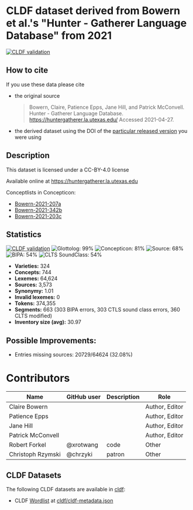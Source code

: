 # CLDF dataset derived from Bowern et al.'s "Hunter - Gatherer Language Database" from 2021

[![CLDF validation](https://github.com/lexibank/huntergatherer/workflows/CLDF-validation/badge.svg)](https://github.com/lexibank/huntergatherer/actions?query=workflow%3ACLDF-validation)

## How to cite

If you use these data please cite
- the original source
  > Bowern, Claire, Patience Epps, Jane Hill, and Patrick McConvell. Hunter - Gatherer Language Database. https://huntergatherer.la.utexas.edu/ Accessed 2021-04-27.
- the derived dataset using the DOI of the [particular released version](../../releases/) you were using

## Description


This dataset is licensed under a CC-BY-4.0 license

Available online at https://huntergatherer.la.utexas.edu


Conceptlists in Concepticon:
- [Bowern-2021-207a](https://concepticon.clld.org/contributions/Bowern-2021-207a)
- [Bowern-2021-342b](https://concepticon.clld.org/contributions/Bowern-2021-342b)
- [Bowern-2021-203c](https://concepticon.clld.org/contributions/Bowern-2021-203c)
## Statistics


[![CLDF validation](https://github.com/lexibank/huntergatherer/workflows/CLDF-validation/badge.svg)](https://github.com/lexibank/huntergatherer/actions?query=workflow%3ACLDF-validation)
![Glottolog: 99%](https://img.shields.io/badge/Glottolog-99%25-brightgreen.svg "Glottolog: 99%")
![Concepticon: 81%](https://img.shields.io/badge/Concepticon-81%25-yellowgreen.svg "Concepticon: 81%")
![Source: 68%](https://img.shields.io/badge/Source-68%25-orange.svg "Source: 68%")
![BIPA: 54%](https://img.shields.io/badge/BIPA-54%25-red.svg "BIPA: 54%")
![CLTS SoundClass: 54%](https://img.shields.io/badge/CLTS%20SoundClass-54%25-red.svg "CLTS SoundClass: 54%")

- **Varieties:** 324
- **Concepts:** 744
- **Lexemes:** 64,624
- **Sources:** 3,573
- **Synonymy:** 1.01
- **Invalid lexemes:** 0
- **Tokens:** 374,355
- **Segments:** 663 (303 BIPA errors, 303 CTLS sound class errors, 360 CLTS modified)
- **Inventory size (avg):** 30.97

## Possible Improvements:



- Entries missing sources: 20729/64624 (32.08%)

# Contributors

Name | GitHub user | Description | Role
--- | --- | --- | ---
Claire Bowern | | | Author, Editor
Patience Epps | | | Author, Editor
Jane Hill | | | Author, Editor
Patrick McConvell | | | Author, Editor
Robert Forkel | @xrotwang | code | Other
Christoph Rzymski | @chrzyki | patron | Other




## CLDF Datasets

The following CLDF datasets are available in [cldf](cldf):

- CLDF [Wordlist](https://github.com/cldf/cldf/tree/master/modules/Wordlist) at [cldf/cldf-metadata.json](cldf/cldf-metadata.json)